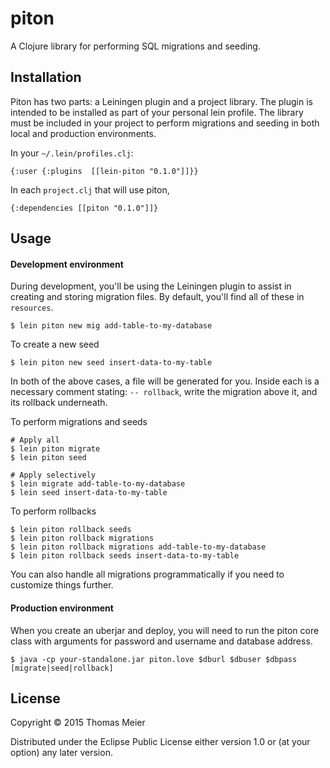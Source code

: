 # piton

A Clojure library for performing SQL migrations and seeding.

## Installation

Piton has two parts: a Leiningen plugin and a project library.
The plugin is intended to be installed as part of your personal lein profile.
The library must be included in your project to perform migrations and seeding
in both local and production environments.

In your `~/.lein/profiles.clj`:

    {:user {:plugins  [[lein-piton "0.1.0"]]}}

In each `project.clj` that will use piton,

    {:dependencies [[piton "0.1.0"]]}

## Usage

#### Development environment

During development, you'll be using the Leiningen plugin to assist in creating
and storing migration files. By default, you'll find all of these in
`resources`.

    $ lein piton new mig add-table-to-my-database

To create a new seed

    $ lein piton new seed insert-data-to-my-table

In both of the above cases, a file will be generated for you. Inside each is a
necessary comment stating: `-- rollback`, write the migration above it, and its
rollback underneath.


To perform migrations and seeds

    # Apply all
    $ lein piton migrate
    $ lein piton seed

    # Apply selectively
    $ lein migrate add-table-to-my-database
    $ lein seed insert-data-to-my-table

To perform rollbacks

    $ lein piton rollback seeds
    $ lein piton rollback migrations
    $ lein piton rollback migrations add-table-to-my-database
    $ lein piton rollback seeds insert-data-to-my-table

You can also handle all migrations programmatically if you need to customize
 things further.

#### Production environment

When you create an uberjar and deploy, you will need to run the piton core class
with arguments for password and username and database address.

    $ java -cp your-standalone.jar piton.love $dburl $dbuser $dbpass [migrate|seed|rollback]

## License

Copyright © 2015 Thomas Meier

Distributed under the Eclipse Public License either version 1.0 or (at
your option) any later version.
